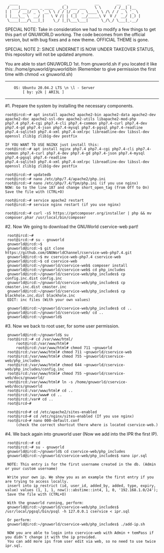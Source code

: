       ____                     _             __        __   _
     / ___|___  ___ _ ____   _(_) ___ ___    \ \      / /__| |__
    | |   / __|/ _ \ '__\ \ / / |/ __/ _ \____\ \ /\ / / _ \ '_ \
    | |___\__ \  __/ |   \ V /| | (_|  __/_____\ V  V /  __/ |_) |
     \____|___/\___|_|    \_/ |_|\___\___|      \_/\_/ \___|_.__/ 

SPECIAL NOTE: Take in consideration we had to modify a few things to get this part of GNUWORLD working.
The code becomes from the official version, but with bug fixes and a new theme.
OFFICIAL THEME is gone. 

SPECIAL NOTE 2: SINCE UNDERNET IS NOW UNDER TAKEOVER STATUS, this repository will not be updated anymore. 

You are able to start GNUWORLD 1st. from gnuworld.sh if you located it like this: /home/gnuworld/gnuworld/bin
(Remember to give permission the first time with chmod +x gnuworld.sh)

--------------------------------------------------------------------------
		OS: Ubuntu 20.04.2 LTS \n \l - Server
			[ by: y2k | ARI3L ]
--------------------------------------------------------------------------

#1. Prepare the system by installing the necessary components.

	root@ircd:~# apt install apache2 apache2-bin apache2-data apache2-dev apache2-doc apache2-ssl-dev apache2-utils libapache2-mod-php
	php7.4 php7.4-cgi php7.4-cli php7.4-common php7.4-curl php7.4-dev php7.4-gd php7.4-json php7.4-mysql php7.4-pgsql php7.4-readline
	php7.4-sqlite3 php7.4-xml php7.4-xmlrpc libreadline-dev libssl-dev openssl zlib1g zlib1g-dev postfix
        
	IF YOU WANT TO USE NGINX just install this: 
	root@ircd:~# apt install nginx php7.4 php7.4-cgi php7.4-cli php7.4-common php7.4-curl php7.4-dev php7.4-gd php7.4-json php7.4-mysql php7.4-pgsql php7.4-readline
	php7.4-sqlite3 php7.4-xml php7.4-xmlrpc libreadline-dev libssl-dev openssl zlib1g zlib1g-dev postfix
	
	root@ircd:~# updatedb	
	root@ircd:~# nano /etc/php/7.4/apache2/php.ini 
	root@ircd:~# nano /etc/php/7.4/fpm/php.ini (if you use nginx)
	NOW: Go to the line 187 and change short_open_tag (from Off to On)
	Save the file with (CTRL+O)

	root@ircd:~# service apache2 restart
	root@ircd:~# service nginx restart (if you use nginx)
        
	root@ircd:~# curl -sS https://getcomposer.org/installer | php && mv composer.phar /usr/local/bin/composer

#2. Now We going to download the GNUWorld cservice-web part!
	
	 root@ircd:~#
	 root@ircd:~# su - gnuworld
	 gnuworld@ircd:~$ 
	 gnuworld@ircd:~$ git clone https://github.com/GNUWorldChannel/cservice-web-php7.4.git
	 gnuworld@ircd:~$ mv cservice-web-php7.4 cservice-web
	 gnuworld@ircd:~$ cd cservice-web
	 gnuworld@ircd:~/gnuworld/cservice-web$ composer install
	 gnuworld@ircd:~/gnuworld/cservice-web$ cd php_includes
	 gnuworld@ircd:~/gnuworld/cservice-web/php_includes$ cp config.inc.dist config.inc
	 gnuworld@ircd:~/gnuworld/cservice-web/php_includes$ cp cmaster.inc.dist cmaster.inc
	 gnuworld@ircd:~/gnuworld/cservice-web/php_includes$ cp blackhole.inc.dist blackhole.inc
	 EDIT: inc files (With your own values)
	 
	 gnuworld@ircd:~/gnuworld/cservice-web/php_includes$ cd ..
	 gnuworld@ircd:~/gnuworld/cservice-web/ cd ..
	 gnuworld@ircd:~/gnuworld$

#3. Now we back to root user, for some user permission.
	 
	 gnuworld@ircd:~/gnuworld$ su
	 root@ircd:~# cd /var/www/html/
         root@ircd:/var/www/html# 
         root@ircd:/var/www/html# chmod 711 ~gnuworld
  	 root@ircd:/var/www/html# chmod 711 ~gnuworld/cservice-web
  	 root@ircd:/var/www/html# chmod 755 ~gnuworld/cservice-web/php_includes
  	 root@ircd:/var/www/html# chmod 644 ~gnuworld/cservice-web/php_includes/config.inc
  	 root@ircd:/var/www/html# chmod 755 ~gnuworld/cservice-web/docs/gnuworld/
  	 root@ircd:/var/www/html# ln -s /home/gnuworld/cservice-web/docs/gnuworld 
 	 root@ircd:/var/www/html# cd ..
  	 root@ircd:/var/www# cd ..
   	 root@ircd:/var# cd ..
   	 root@ircd~# 
	
	 root@ircd~# cd /etc/apache2/sites-enabled
	 root@ircd~# cd /etc/nginx/sites-enabled (If you use nginx)
 	 root@ircd~# nano 000-default.conf
         (check the correct shortcut there where is located cservice-web.)
        
#4. We back again into gnuworld user (Now we add into the IPR the first IP).		 	 
         
     root@ircd:~# cd
	 root@ircd:~# su - gnuworld
	 gnuworld@ircd:~/gnuworld$ cd cservice-web/php_includes
	 gnuworld@ircd:~/gnuworld/cservice-web/php_includes$ nano ipr.sql
	 
	 NOTE: This entry is for the first username created in the db. (Admin or your custom username)
	  
	 Write your own ip. We show you as an example the first entry if you are trying to access locally.
	 insert into ip_restrict (id, user_id, added_by, added, type, expiry, value) values (1, 1, 1, now()::abstime::int4, 1, 0, '192.168.1.0/24');
	 Save the file with (CTRL+O)
	 
	 With the gnuworld running, perform:
	 gnuworld@ircd:~/gnuworld/cservice-web/php_includes$ /usr/local/pgsql/bin/psql -h 127.0.0.1 cservice < ipr.sql
	 
	 Or perform:
	 gnuworld@ircd:~/gnuworld/cservice-web/php_includes$ ./add-ip.sh 
	 
	 NOW you are able to login into cservice-web with Admin + temPass if you didn´t change it with the ip provided.
	 You can add more ips from user edit via web, so no need to use twice ipr.sql.

